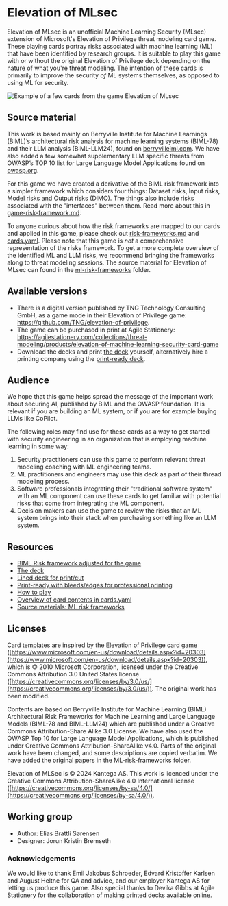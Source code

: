 # Elevation of MLsec
Elevation of MLsec is an unofficial Machine Learning Security (MLsec) extension of Microsoft's Elevation of Privilege threat modeling card game. These playing cards portray risks associated with machine learning (ML) that have been identified by research groups. It is suitable to play this game with or without the original Elevation of Privilege deck depending on the nature of what you're threat modeling. The intention of these cards is primarily to improve the security *of* ML systems themselves, as opposed to using ML for security.

<img src="./game/cards-example.png" alt="Example of a few cards from the game Elevation of MLsec"/>

## Source material

This work is based mainly on Berryville Institute for Machine Learnings (BIML)’s architectural risk analysis for machine learning systems (BIML-78) and their LLM analysis (BIML-LLM24), found on [berryvilleiml.com](https://berryvilleiml.com). We have also added a few somewhat supplementary LLM specific threats from OWASP’s TOP 10 list for Large Language Model Applications found on [owasp.org](https://owasp.org/www-project-top-10-for-large-language-model-applications/).


For this game we have created a derivative of the BIML risk framework into a simpler framework which considers four things: Dataset risks, Input risks, Model risks and Output risks (DIMO). The things also include risks associated with the "interfaces" between them. Read more about this in [game-risk-framework.md](./game-risk-framework.md).

To anyone curious about how the risk frameworks are mapped to our cards and applied in this game, please check out [risk-frameworks.md](./ml-risk-frameworks/risk-frameworks.md) and [cards.yaml](./game/cards.yaml). Please note that this game is *not* a comprehensive representation of the risks framework. To get a more complete overview of the identified ML and LLM risks, we recommend bringing the frameworks along to threat modeling sessions. The source material for Elevation of MLsec can found in the [ml-risk-frameworks](./ml-risk-frameworks/) folder.

## Available versions

- There is a digital version published by TNG Technology Consulting GmbH, as a game mode in their Elevation of Privilege game: https://github.com/TNG/elevation-of-privilege. 
- The game can be purchased in print at Agile Stationery: https://agilestationery.com/collections/threat-modeling/products/elevation-of-machine-learning-security-card-game
- Download the decks and print [the deck](./game/elevation-of-MLsec-cards.pdf) yourself, alternatively hire a printing company using the [print-ready deck](./game/print-ready/elevation-of-MLsec-Cards-71x121mm-June2024-v2-bleeds-edges.pdf).

## Audience

We hope that this game helps spread the message of the important work about securing AI, published by BIML and the OWASP foundation. 
It is relevant if you are building an ML system, or if you are for example buying LLMs like CoPilot.

The following roles may find use for these cards as a way to get started with security engineering in an organization that is employing machine learning in some way:
1) Security practitioners can use this game to perform relevant threat modeling coaching with ML engineering teams. 
2) ML practitioners and engineers may use this deck as part of their thread modeling process. 
3) Software professionals integrating their "traditional software system" with an ML component can use these cards to get familiar with potential risks that come from integrating the ML component.
4) Decision makers can use the game to review the risks that an ML system brings into their stack when purchasing something like an LLM system.

## Resources
- [BIML Risk framework adjusted for the game](./game-risk-framework.md)
- [The deck](./game/elevation-of-MLsec-cards.pdf)
- [Lined deck for print/cut](./game/print-ready/elevation-of-MLsec-print-ready-lined.pdf)
- [Print-ready with bleeds/edges for professional printing](./game/print-ready/elevation-of-MLsec-print-ready-lined.pdf)
- [How to play](./game/how-to-play.md)
- [Overview of card contents in cards.yaml](./game/cards.yaml)
- [Source materials: ML risk frameworks](./ml-risk-frameworks/risk-frameworks.md)

## Licenses

Card templates are inspired by the Elevation of Privilege card game ([https://www.microsoft.com/en-us/download/details.aspx?id=20303](https://www.microsoft.com/en-us/download/details.aspx?id=20303)), which is © 2010 Microsoft Corporation, licensed under the Creative Commons Attribution 3.0 United States license ([https://creativecommons.org/licenses/by/3.0/us/](https://creativecommons.org/licenses/by/3.0/us/)). The original work has been modified. 

Contents are based on Berryville Institute for Machine Learning (BIML) Architectural Risk Frameworks for Machine Learning and Large Language Models (BIML-78 and BIML-LLM24) which are published under a Creative Commons Attribution-Share Alike 3.0 License. We have also used the OWASP Top 10 for Large Language Model Applications, which is  published under Creative Commons Attribution-ShareAlike v4.0. Parts of the original work have been changed, and some descriptions are copied verbatim. We have added the original papers in the ML-risk-frameworks folder.

Elevation of MLSec is © 2024 Kantega AS. This work is licenced under the Creative Commons Attribution-ShareAlike 4.0 International license ([https://creativecommons.org/licenses/by-sa/4.0/](https://creativecommons.org/licenses/by-sa/4.0/)).

## Working group
- Author: Elias Brattli Sørensen
- Designer: Jorun Kristin Bremseth

### Acknowledgements
We would like to thank Emil Jakobus Schroeder, Edvard Kristoffer Karlsen and August Heltne for QA and advice, and our employer Kantega AS for letting us produce this game.
Also special thanks to Devika Gibbs at Agile Stationery for the collaboration of making printed decks available online.



